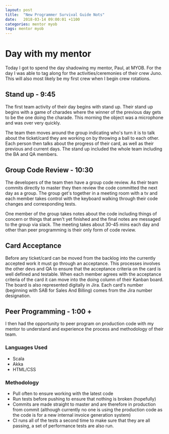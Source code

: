 ```yaml
---
layout: post
title:  "New Programmer Survival Guide Nots"
date:   2018-03-14 09:00:01 +1100
categories: mentor myob
tags: mentor myob
---
```


# Day with my mentor

Today I got to spend the day shadowing my mentor, Paul, at MYOB. For the day I was able to tag along for the activities/ceremonies of their crew Juno. This will also most likely be my first crew when I begin crew rotations.

## Stand up - 9:45
The first team activity of their day begins with stand up. Their stand up begins with a game of charades where the winner of the previous day gets to be the one doing the charade. This morning the object was a microphone and was over very quickly.

The team then moves around the group indicating who's turn it is to talk about the ticket/card they are working on by throwing a ball to each other. Each person then talks about the progress of their card, as well as their previous and current days. The stand up included the whole team including the BA and QA members.

## Group Code Review - 10:30
The developers of the team then have a group code review. As their team commits directly to master they then review the code committed the next day as a group. The group get's together in a meeting room with a tv and each member takes control with the keyboard walking through their code changes and corresponding tests.

One member of the group takes notes about the code including things of concern or things that aren't yet finished and the final notes are messaged to the group via slack. The meeting takes about 30-45 mins each day and other than peer programming is their only form of code review.

## Card Acceptance
Before any ticket/card can be moved from the backlog into the currently accepted work it must go through an acceptance. This processes involves the other devs and QA to ensure that the acceptance criteria on the card is well defined and testable. When each member agrees with the acceptance criteria of the card it can move into the doing column of their Kanban board. The board is also represented digitally in Jira. Each card's number (beginning with SAB for Sales And Billing) comes from the Jira number designation.

## Peer Programming - 1:00 +
I then had the opportunity to peer program on production code with my mentor to understand and experience the process and methodology of their team.

### Languages Used
* Scala
* Akka
* HTML/CSS

### Methodology
* Pull often to ensure working with the latest code
* Run tests before pushing to ensure that nothing is broken (hopefully)
* Commits are made straight to master and are therefore in production from commit (although currently no one is using the production code as the code is for a new internal invoice generation system)
* CI runs all of the tests a second time to make sure that they are all passing, a set of performance tests are also run.
